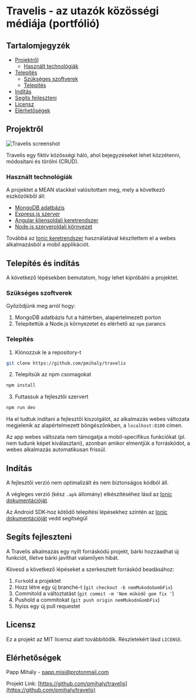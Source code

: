 # Travelis - az utazók közösségi médiája (portfólió)

<!-- Tartalomjegyzék -->

## Tartalomjegyzék

- [Projektről](#projektről)
  - [Használt technológiák](#használt-technológiák)
- [Telepítés](#telepítés-és-indítás)
  - [Szükséges szoftverek](#szükséges-szoftverek)
  - [Telepítés](#telepítés)
- [Indítás](#Indítás)
- [Segíts fejleszteni](#segíts-fejleszteni)
- [Licensz](#licensz)
- [Elérhetőségek](#Elérhetőségek)

<!-- Projektről -->

## Projektről

![Travelis screenshot](https://user-images.githubusercontent.com/47941079/60765147-bcd29780-a095-11e9-99c3-3675d67ed47a.png)

Travelis egy fiktív közösségi háló, ahol bejegyzéseket lehet közzétenni, módosítani és törölni (CRUD).

### Használt technológiák

A projektet a MEAN stackkel valósítottam meg, mely a következő eszközökből áll:

- [MongoDB adatbázis](https://www.mongodb.com/)
- [Express.js szerver](https://expressjs.com/)
- [Angular kliensoldali keretrendszer](https://angular.io/)
- [Node.js szerveroldali környezet](https://nodejs.org/en/)

Továbbá az [Ionic keretrendszer](https://ionicframework.com/) használatával készítettem el a webes alkalmazásból a mobil applikációt.

<!-- Telepítés és indítás -->

## Telepítés és indítás

A következő lépésekben bemutatom, hogy lehet kipróbálni a projektet.

### Szükséges szoftverek

Győződjünk meg arról hogy:

1. MongoDB adatbázis fut a háttérben, alapértelmezett porton
1. Telepítettük a Node.js környezetet és elérhető az `npm` parancs

### Telepítés

1. Klónozzuk le a repository-t

```sh
git clone https://github.com/pmihaly/travelis
```

2. Telepítsük az npm csomagokat

```sh
npm install
```

3. Futtassuk a fejlesztői szervert

```sh
npm run dev
```

Ha el tudtuk indítani a fejlesztői kiszolgálót, az alkalmazás webes változata megjelenik az alapértelmezett böngészőnkben, a `localhost:8100` címen.

Az app webes változata nem támogatja a mobil-specifikus funkciókat (pl. nem tudunk képet kiválasztani), azonban amikor elmentjük a forráskódot, a webes alkalmazás automatikusan frissül.

<!-- Indítás EXAMPLES -->

## Indítás

A fejlesztői verzió nem optimalizált és nem biztonságos kódból áll.

A végleges verzió (kész `.apk` állomány) elkészítéséhez lásd az [Ionic dokumentációját](https://ionicframework.com/docs/building/android).

Az Android SDK-hoz kötődő telepítési lépésekhez szintén az [Ionic dokumentációját](https://ionicframework.com/docs/building/android) vedd segítségül

<!-- Segíts fejleszteni -->

## Segíts fejleszteni

A Travelis alkalmazás egy nyílt forráskódú projekt, bárki hozzáadhat új funkciót, illetve bárki javíthat valamilyen hibát.

Kövesd a következő lépéseket a szerkesztett forráskód beadásához:

1. `Fork`old a projektet
2. Hozz létre egy új branche-t (`git checkout -b nemMukodoGombFix`)
3. Commitold a változtatást (`git commit -m 'Nem működő gom fix '`)
4. Pushold a commitokat (`git push origin nemMukodoGombFix`)
5. Nyiss egy új pull requestet

<!-- Licensz -->

## Licensz

Ez a projekt az MIT licensz alatt továbbítódik. Részletekért lásd `LICENSE`.

<!-- Elérhetőségek -->

## Elérhetőségek

Papp Mihály - papp.misi@protonmail.com

Projekt Link: [https://github.com/pmihaly/travelis](https://github.com/pmihaly/travelis)
